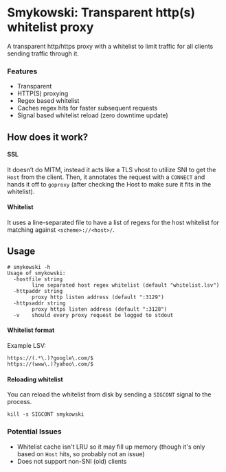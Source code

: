 # Smykowski: Transparent http(s) whitelist proxy

A transparent http/https proxy with a whitelist to
limit traffic for all clients sending traffic through
it.

### Features

* Transparent
* HTTP(S) proxying
* Regex based whitelist
* Caches regex hits for faster subsequent requests
* Signal based whitelist reload (zero downtime update)

## How does it work?

#### SSL

It doesn’t do MITM, instead it acts like a TLS vhost
to utilize SNI to get the `Host` from the client. Then,
it annotates the request with a `CONNECT` and hands
it off to `goproxy` (after checking the Host to make
sure it fits in the whitelist).

#### Whitelist

It uses a line-separated file to have a list of regexs
for the host whitelist for matching against
`<scheme>://<host>/`.

## Usage
```
# smykowski -h
Usage of smykowski:
  -hostfile string
        line separated host regex whitelist (default "whitelist.lsv")
  -httpaddr string
        proxy http listen address (default ":3129")
  -httpsaddr string
        proxy https listen address (default ":3128")
  -v    should every proxy request be logged to stdout
```

#### Whitelist format
Example LSV:
```
https://(.*\.)?google\.com/$
https://(www\.)?yahoo\.com/$
```

#### Reloading whitelist
You can reload the whitelist from disk by sending a
`SIGCONT` signal to the process.
```
kill -s SIGCONT smykowski
```

### Potential Issues

- Whitelist cache isn't LRU so it may fill up memory
  (though it's only based on `Host` hits, so probably not
  an issue)
- Does not support non-SNI (old) clients

